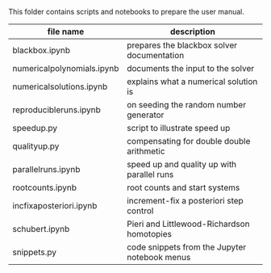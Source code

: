This folder contains scripts and notebooks to prepare the user manual.

|       file name            |              description                      |
|----------------------------|-----------------------------------------------|
| blackbox.ipynb             | prepares the blackbox solver documentation    |
| numericalpolynomials.ipynb | documents the input to the solver             |
| numericalsolutions.ipynb   | explains what a numerical solution is         |
| reproducibleruns.ipynb     | on seeding the random number generator        |
| speedup.py                 | script to illustrate speed up                 |
| qualityup.py               | compensating for double double arithmetic     |
| parallelruns.ipynb         | speed up and quality up with parallel runs    |
| rootcounts.ipynb           | root counts and start systems                 |
| incfixaposteriori.ipynb    | increment-fix a posteriori step control       |
| schubert.ipynb             | Pieri and Littlewood-Richardson homotopies    |
| snippets.py                | code snippets from the Jupyter notebook menus |
